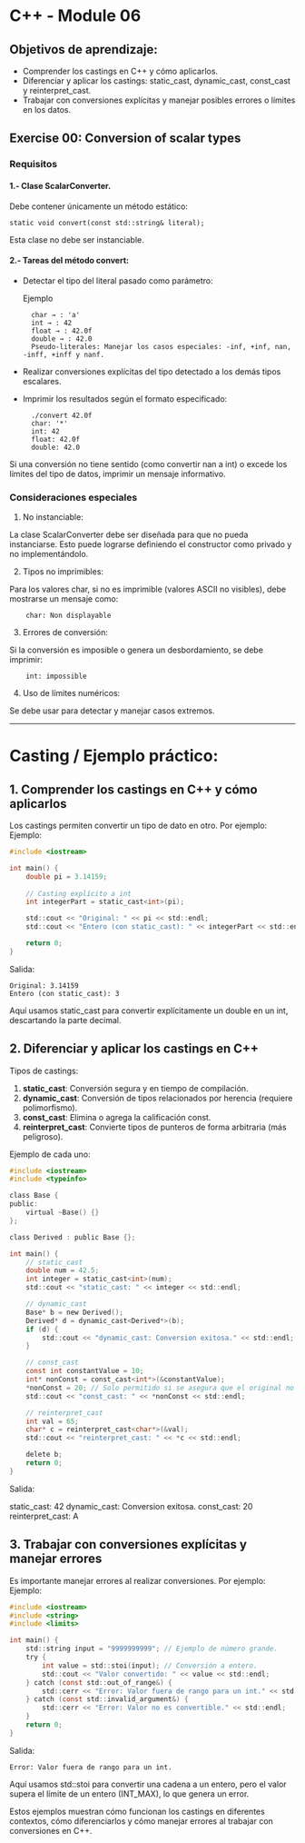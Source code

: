 # C++ - Module 06
## Objetivos de aprendizaje:

* Comprender los castings en C++ y cómo aplicarlos.
* Diferenciar y aplicar los castings: static_cast, dynamic_cast, const_cast y reinterpret_cast.
* Trabajar con conversiones explícitas y manejar posibles errores o límites en los datos.

## Exercise 00: Conversion of scalar types

### Requisitos

#### 1.- Clase ScalarConverter. 
Debe contener únicamente un método estático:

```static void convert(const std::string& literal);```

Esta clase no debe ser instanciable.

#### 2.- Tareas del método convert:

* Detectar el tipo del literal pasado como parámetro:
        
    Ejemplo

        char → : 'a'
        int → : 42
        float → : 42.0f
        double → : 42.0
        Pseudo-literales: Manejar los casos especiales: -inf, +inf, nan, -inff, +inff y nanf.

* Realizar conversiones explícitas del tipo detectado a los demás tipos escalares.

* Imprimir los resultados según el formato especificado:

        ./convert 42.0f
        char: '*'
        int: 42
        float: 42.0f
        double: 42.0

Si una conversión no tiene sentido (como convertir nan a int) o excede los límites del tipo de datos, imprimir un mensaje informativo.

### Consideraciones especiales

1. No instanciable:

La clase ScalarConverter debe ser diseñada para que no pueda instanciarse. Esto puede lograrse definiendo el constructor como privado y no implementándolo.

2. Tipos no imprimibles:

Para los valores char, si no es imprimible (valores ASCII no visibles), debe mostrarse un mensaje como:

        char: Non displayable

3. Errores de conversión:

Si la conversión es imposible o genera un desbordamiento, se debe imprimir:

        int: impossible

4. Uso de límites numéricos:

Se debe usar <limits> para detectar y manejar casos extremos.

--------------------

# Casting / Ejemplo práctico:
## 1. Comprender los castings en C++ y cómo aplicarlos

Los castings permiten convertir un tipo de dato en otro. Por ejemplo:
Ejemplo:

```C
#include <iostream>

int main() {
    double pi = 3.14159;
    
    // Casting explícito a int
    int integerPart = static_cast<int>(pi);

    std::cout << "Original: " << pi << std::endl;
    std::cout << "Entero (con static_cast): " << integerPart << std::endl;

    return 0;
}
```

Salida:
```
Original: 3.14159
Entero (con static_cast): 3
```
Aquí usamos static_cast para convertir explícitamente un double en un int, descartando la parte decimal.

## 2. Diferenciar y aplicar los castings en C++
Tipos de castings:

1. **static_cast**: Conversión segura y en tiempo de compilación.
2. **dynamic_cast**: Conversión de tipos relacionados por herencia (requiere polimorfismo).
3. **const_cast**: Elimina o agrega la calificación const.
4. **reinterpret_cast**: Convierte tipos de punteros de forma arbitraria (más peligroso).

Ejemplo de cada uno:

```C
#include <iostream>
#include <typeinfo>

class Base {
public:
    virtual ~Base() {}
};

class Derived : public Base {};

int main() {
    // static_cast
    double num = 42.5;
    int integer = static_cast<int>(num);
    std::cout << "static_cast: " << integer << std::endl;

    // dynamic_cast
    Base* b = new Derived();
    Derived* d = dynamic_cast<Derived*>(b);
    if (d) {
        std::cout << "dynamic_cast: Conversion exitosa." << std::endl;
    }

    // const_cast
    const int constantValue = 10;
    int* nonConst = const_cast<int*>(&constantValue);
    *nonConst = 20; // Solo permitido si se asegura que el original no es realmente const.
    std::cout << "const_cast: " << *nonConst << std::endl;

    // reinterpret_cast
    int val = 65;
    char* c = reinterpret_cast<char*>(&val);
    std::cout << "reinterpret_cast: " << *c << std::endl;

    delete b;
    return 0;
}
```

Salida:

static_cast: 42
dynamic_cast: Conversion exitosa.
const_cast: 20
reinterpret_cast: A

## 3. Trabajar con conversiones explícitas y manejar errores

Es importante manejar errores al realizar conversiones. Por ejemplo:
Ejemplo:

```C
#include <iostream>
#include <string>
#include <limits>

int main() {
    std::string input = "9999999999"; // Ejemplo de número grande.
    try {
        int value = std::stoi(input); // Conversión a entero.
        std::cout << "Valor convertido: " << value << std::endl;
    } catch (const std::out_of_range&) {
        std::cerr << "Error: Valor fuera de rango para un int." << std::endl;
    } catch (const std::invalid_argument&) {
        std::cerr << "Error: Valor no es convertible." << std::endl;
    }
    return 0;
}
```
Salida:

```Error: Valor fuera de rango para un int.```

Aquí usamos std::stoi para convertir una cadena a un entero, pero el valor supera el límite de un entero (INT_MAX), lo que genera un error.

Estos ejemplos muestran cómo funcionan los castings en diferentes contextos, cómo diferenciarlos y cómo manejar errores al trabajar con conversiones en C++.
